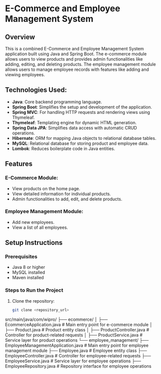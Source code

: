 # E-Commerce and Employee Management System

## Overview
This is a combined E-Commerce and Employee Management System application built using Java and Spring Boot. The e-commerce module allows users to view products and provides admin functionalities like adding, editing, and deleting products. The employee management module allows users to manage employee records with features like adding and viewing employees.

## Technologies Used:
- **Java**: Core backend programming language.
- **Spring Boot**: Simplifies the setup and development of the application.
- **Spring MVC**: For handling HTTP requests and rendering views using Thymeleaf.
- **Thymeleaf**: Templating engine for dynamic HTML generation.
- **Spring Data JPA**: Simplifies data access with automatic CRUD operations.
- **Hibernate**: ORM for mapping Java objects to relational database tables.
- **MySQL**: Relational database for storing product and employee data.
- **Lombok**: Reduces boilerplate code in Java entities.

## Features
### E-Commerce Module:
- View products on the home page.
- View detailed information for individual products.
- Admin functionalities to add, edit, and delete products.

### Employee Management Module:
- Add new employees.
- View a list of all employees.

## Setup Instructions

### Prerequisites
- Java 8 or higher
- MySQL installed
- Maven installed

### Steps to Run the Project
1. Clone the repository:
   ```bash
   git clone <repository_url>

src/main/java/com/wipro/
    ├── ecommerce/
    │   ├── EcommerceApplication.java          # Main entry point for e-commerce module
    │   ├── Product.java                       # Product entity class
    │   ├── ProductController.java             # Controller for product-related requests
    │   ├── ProductService.java                # Service layer for product operations
    └── employee_management/
        ├── EmployeeManagementApplication.java # Main entry point for employee management module
        ├── Employee.java                      # Employee entity class
        ├── EmployeeController.java            # Controller for employee-related requests
        ├── EmployeeService.java               # Service layer for employee operations
        ├── EmployeeRepository.java            # Repository interface for employee operations
